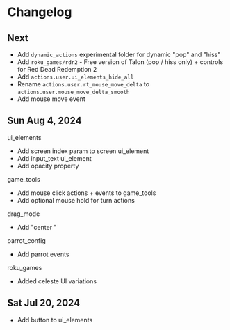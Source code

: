 # Changelog

## Next
- Add `dynamic_actions` experimental folder for dynamic "pop" and "hiss"
- Add `roku_games/rdr2` - Free version of Talon (pop / hiss only) + controls for Red Dead Redemption 2
- Add `actions.user.ui_elements_hide_all`
- Rename `actions.user.rt_mouse_move_delta` to `actions.user.mouse_move_delta_smooth`
- Add mouse move event

## Sun Aug 4, 2024
ui_elements
- Add screen index param to screen ui_element
- Add input_text ui_element
- Add opacity property

game_tools
- Add mouse click actions + events to game_tools
- Add optional mouse hold for turn actions

drag_mode
- Add "center <target>"

parrot_config
- Add parrot events

roku_games
- Added celeste UI variations

## Sat Jul 20, 2024
- Add button to ui_elements